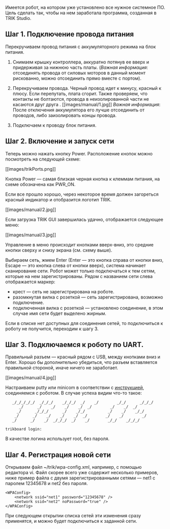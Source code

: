 Имеется робот, на котором уже установлено все нужное системное ПО. Цель сделать так, чтобы на нем заработала программа, созданная в TRIK Studio.

Шаг 1. Подключение провода питания
---

Перекручиваем провод питания с аккумуляторного режима на блок питания.

1. Снимаем крышку контроллера, аккуратно потянув ее вверх и придерживая за нижнюю часть платы. (*Важная информация*: отсоединять провода от силовых моторов в данный момент рискованно, можно отсоединить прямо вместе с портом).

2. Перекручиваем провода. Черный провод идет к минусу, красный к плюсу. Если перепутать, плата сгорит. Также проверяем, что контакты не болтаются, провода в неизолированной части не касаются друг друга .
[[images/manual/1.jpg]]
*Важная информация*: После отключения аккумулятора его лучше отсоединить от проводов, либо заизолировать концы провода.

3. Подключаем к проводу блок питания.

Шаг 2. Включение и запуск сети
---

Теперь можно нажать кнопку Power. Расположение кнопок можно посмотреть на следующей схеме:

[[images/trikPorts.png]]

Кнопка Power — самая близкая черная кнопка к клеммам питания, на схеме обозначена как PWR_ON. 

Если все прошло хорошо, через некоторое время должен загореться красный индикатор и отобразится логотип TRIK.

[[images/manual/2.jpg]]

Если загрузка TRIK GUI завершилась удачно, отображается следующее меню:

[[images/manual/3.jpg]]

Управление в меню происходит кнопками вверх-вниз, это средние кнопки сверху и снизу экрана (см. схему выше).

Выбираем сеть, жмем Enter (Enter — это кнопка справа от кнопки вниз, Escape — это кнопка слева от кнопки вверх), система начинает сканирование сети. Робот может только подключаться к тем сетям, которые на нем зарегистрированы. Рядом с названием сети слева отображается маркер: 

* крест — сеть не зарегистрирована на роботе.
* разомкнутая вилка с розеткой — сеть зарегистрирована, возможно подключение.
* подключенная вилка с розеткой — установлено соединение, в этом случае имя сети будет выделено жирным.

Если в списке нет доступных для соединения сетей, то подключиться к роботу не получится, переходим к шагу 3.

Шаг 3. Подключаемся к роботу по UART. 
---

Правильный разъем — красный рядом с USB, между кнопками вниз и Enter. Хорошо бы дополнительно убедиться, что разъем вставляется правильной стороной, иначе ничего не заработает. 

[[images/manual/4.jpg]]

Настраиваем putty или minicom в соответствии с [инструкцией](Настройка-рабочего-окружения), соединяемся с роботом. В случае успеха видим что-то такое:
 
                                                                                                              
       _/_/_/_/_/  _/_/_/    _/_/_/  _/    _/        _/_/      _/_/_/                                         
          _/      _/    _/    _/    _/  _/        _/    _/  _/                 
         _/      _/_/_/      _/    _/_/          _/    _/    _/_/              
        _/      _/    _/    _/    _/  _/        _/    _/        _/             
       _/      _/    _/  _/_/_/  _/    _/        _/_/    _/_/_/                

    trikboard login:   

В качестве логина использует root, без пароля.

Шаг 4. Регистрация новой сети
---

Открываем файл ~/trik/wpa-config.xml, например, с помощью редактора vi. Файл скорее всего уже содержит несколько примеров, ниже пример файла с двумя зарегистрированными сетями — net1 с паролем 12345678 и net2 без пароля. 

    <WPAConfig>
        <network ssid="net1" password="12345678" />
        <network ssid="net2" noPassword="true" />
    </WPAConfig>  

При следующем открытии списка сетей эти изменения сразу применятся, и можно будет подключиться к заданной сети.